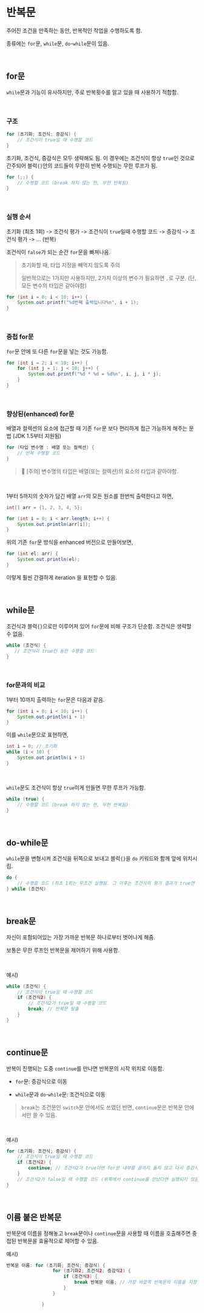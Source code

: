 # 반복문

주어진 조건을 만족하는 동안, 반복적인 작업을 수행하도록 함.

종류에는 `for`문, `while`문, `do`-`while`문이 있음.

&nbsp;

## for문

`while`문과 기능이 유사하지만, 주로 반복횟수를 알고 있을 때 사용하기 적합함.

&nbsp;

### 구조

```java
for (초기화; 조건식; 증감식) {
    // 조건식이 true일 때 수행할 코드
}
```

초기화, 조건식, 증감식은 모두 생략해도 됨. 이 경우에는 조건식이 항상 `true`인 것으로 간주되어 블럭`{}`안의 코드들이 무한히 반복 수행되는 무한 루프가 됨.

```java
for (;;) {
    // 수행할 코드 (break 하지 않는 한, 무한 반복됨)
}
```

&nbsp;

### 실행 순서

초기화 (최초 1회) -> 조건식 평가 -> 조건식이 `true`일때 수행할 코드 -> 증감식 -> 조건식 평가 -> ... (반복)

조건식이 `false`가 되는 순간 `for`문을 빠져나옴.

> 초기화할 때, 타입 지정을 빼먹지 않도록 주의
>
> 일반적으로는 1가지만 사용하지만, 2가지 이상의 변수가 필요하면 `,`로 구분. (단, 모든 변수의 타입은 같아야함)

```java
for (int i = 0; i < 10; i++) {
    System.out.printf("%d번째 출력입니다%n", i + 1);
}
```

&nbsp;

### 중첩 for문

`for`문 안에 또 다른 `for`문을 넣는 것도 가능함.

```java
for (int i = 2; i < 10; i++) {
    for (int j = 1; j < 10; j++) {
        System.out.printf("%d * %d = %d%n", i, j, i * j);
    }
}
```

&nbsp;

### 향상된(enhanced) for문

배열과 컬렉션의 요소에 접근할 때 기존 `for`문 보다 편리하게 접근 가능하게 해주는 문법 (JDK 1.5부터 지원됨)

```java
for (타입 변수명 : 배열 또는 컬렉션) {
    // 반복 수행할 코드
}
```

> 📌 [주의] 변수명의 타입은 배열(또는 컬렉션)의 요소의 타입과 같아야함.

&nbsp;

1부터 5까지의 숫자가 담긴 배열 `arr`의 모든 원소를 한번씩 출력한다고 하면,

```java
int[] arr = {1, 2, 3, 4, 5};

for (int i = 0; i < arr.length; i++) {
    System.out.println(arr[i]);
}
```

위의 기존 `for`문 방식을 enhanced 버전으로 만들어보면,

```java
for (int el: arr) {
    System.out.println(el);
}
```

이렇게 훨씬 간결하게 iteration 을 표현할 수 있음.

&nbsp;

## while문

조건식과 블럭`{}`으로만 이루어져 있어 `for`문에 비해 구조가 단순함. 조건식은 생략할 수 없음.

```java
while (조건식) {
   // 조건식이 true인 동안 수행할 코드
}
```

&nbsp;

### for문과의 비교

1부터 10까지 출력하는 `for`문은 다음과 같음.

```java
for (int i = 0; i < 10; i++) {
    System.out.println(i + 1)
}
```

이를 `while`문으로 표현하면,

```java
int i = 0; // 초기화
while (i < 10) {
    System.out.println(i + 1)
}
```

&nbsp;

`while`문도 조건식이 항상 `true`이게 만들면 무한 루프가 가능함.

```java
while (true) {
    // 수행할 코드 (break 하지 않는 한, 무한 반복됨)
}
```

&nbsp;

## do-while문

`while`문을 변형시켜 조건식을 뒤쪽으로 보내고 블럭`{}`을 `do` 키워드와 함께 앞에 위치시킴.

```java
do {
    // 수행할 코드 (최초 1회는 무조건 실행됨. 그 이후는 조건식의 평가 결과가 true면 반복)
} while (조건식)
```

&nbsp;

## break문

자신이 포함되어있는 가장 가까운 반복문 하나로부터 벗어나게 해줌.

보통은 무한 루프인 반복문을 제어하기 위해 사용함.

&nbsp;

예시)

```java
while (조건식) {
    // 조건식이 true일 때 수행할 코드
    if (조건식2) {
        // 조건식2가 true일 때 수행할 코드
        break; // 반복문 탈출
    }
}
```

&nbsp;

## continue문

반복이 진행되는 도중 `continue`를 만나면 반복문의 시작 위치로 이동함.

- `for`문: 증감식으로 이동

- `while`문과 `do`-`while`문: 조건식으로 이동

> `break`는 조건문인 `switch`문 안에서도 쓰였던 반면, `continue`문은 반복문 안에서만 쓸 수 있음.

&nbsp;

예시)

```java
for (초기화; 조건식; 증감식) {
    // 조건식이 true일 때 수행할 코드
    if (조건식2) {
        continue; // 조건식2가 true이면 for문 내부를 끝까지 돌지 않고 다시 증감식으로 이동함.
    }
    // 조건식2가 false일 때 수행할 코드 (위쪽에서 continue를 만났다면 실행되지 않음)
}
```

&nbsp;

## 이름 붙은 반복문

반복문에 이름을 정해놓고 `break`문이나 `continue`문을 사용할 때 이름을 호출해주면 중첩된 반복문을 효율적으로 제어할 수 있음.

예시)

```java
반복문 이름: for (초기화; 조건식; 증감식) {
                 for (초기화2; 조건식2; 증감식2) {
                     if (조건식3) {
                         break 반복문 이름; // 가장 바깥쪽 반복문의 이름을 지정했으므로 전체 반복문 즉시 탈출.
                     }
                 }

             }
```
